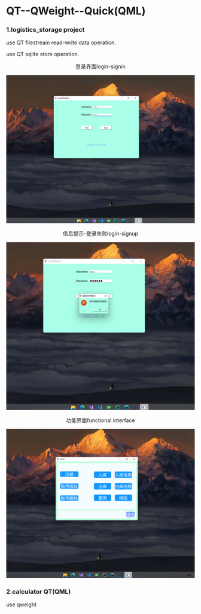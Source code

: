 # QT--QWeight--Quick(QML)
### 1.logistics_storage project
use QT  filestream  read-write data operation.

use QT  sqlite store operation.

<p align="center"> 登录界面login-signin</p>
<img src="/effect_picture/img1.png" weight="100">
<p align="center">信息提示-登录失败login-signup</p>
<img src="/effect_picture/img2.png" weight="100">
<p align="center">功能界面functional interface</p>
<img src="/effect_picture/img3.png" weight="100">
<br/>

### 2.calculator QT(QML)
use qweight
